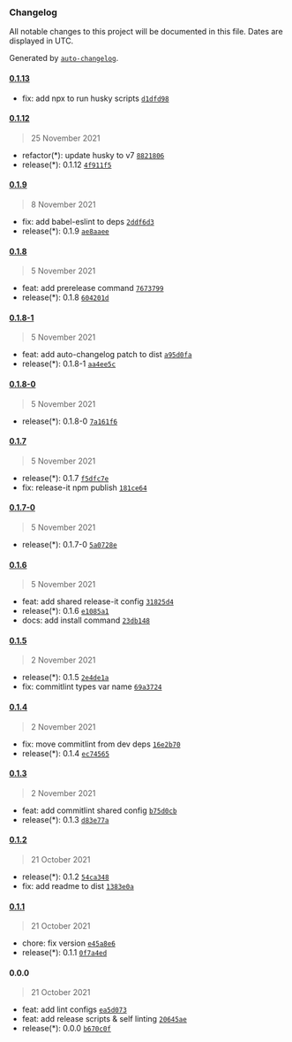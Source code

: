 ### Changelog

All notable changes to this project will be documented in this file. Dates are displayed in UTC.

Generated by [`auto-changelog`](https://github.com/CookPete/auto-changelog).

#### [0.1.13](https://github.com/realtby/codestyle/compare/0.1.12...0.1.13)

- fix: add npx to run husky scripts [`d1dfd98`](https://github.com/realtby/codestyle/commit/d1dfd98bfb9eb05b239dbcb09a3d9b879f637f24)

#### [0.1.12](https://github.com/realtby/codestyle/compare/0.1.9...0.1.12)

> 25 November 2021

- refactor(*): update husky to v7 [`8821806`](https://github.com/realtby/codestyle/commit/8821806ba1af58aaee3377791ef5a47e19372866)
- release(*): 0.1.12 [`4f911f5`](https://github.com/realtby/codestyle/commit/4f911f5c81e20ed4062cfb645ca838798d6b17f2)

#### [0.1.9](https://github.com/realtby/codestyle/compare/0.1.8...0.1.9)

> 8 November 2021

- fix: add babel-eslint to deps [`2ddf6d3`](https://github.com/realtby/codestyle/commit/2ddf6d35291bce1a09a5d35923a3ec9ef0c2fd3f)
- release(*): 0.1.9 [`ae8aaee`](https://github.com/realtby/codestyle/commit/ae8aaee241c1a977c669e50ce91e22eab9d61f62)

#### [0.1.8](https://github.com/realtby/codestyle/compare/0.1.8-1...0.1.8)

> 5 November 2021

- feat: add prerelease command [`7673799`](https://github.com/realtby/codestyle/commit/76737999711c8dd35dea2cf636cd2f99ae97d395)
- release(*): 0.1.8 [`604201d`](https://github.com/realtby/codestyle/commit/604201da23a5815416939f9633dfbd06cb09ab27)

#### [0.1.8-1](https://github.com/realtby/codestyle/compare/0.1.8-0...0.1.8-1)

> 5 November 2021

- feat: add auto-changelog patch to dist [`a95d0fa`](https://github.com/realtby/codestyle/commit/a95d0fa76d0ff7874fe956eeaae2cb2cfb264995)
- release(*): 0.1.8-1 [`aa4ee5c`](https://github.com/realtby/codestyle/commit/aa4ee5c434d78239e58a246adfb044bb9c918b7f)

#### [0.1.8-0](https://github.com/realtby/codestyle/compare/0.1.7...0.1.8-0)

> 5 November 2021

- release(*): 0.1.8-0 [`7a161f6`](https://github.com/realtby/codestyle/commit/7a161f61a849d69e39a4fbd5d076275c550e5900)

#### [0.1.7](https://github.com/realtby/codestyle/compare/0.1.7-0...0.1.7)

> 5 November 2021

- release(*): 0.1.7 [`f5dfc7e`](https://github.com/realtby/codestyle/commit/f5dfc7e683b6fc1f53e364b6e2465370fdeb331f)
- fix: release-it npm publish [`181ce64`](https://github.com/realtby/codestyle/commit/181ce64a3f04c155a453d5c32519bba895260a53)

#### [0.1.7-0](https://github.com/realtby/codestyle/compare/0.1.6...0.1.7-0)

> 5 November 2021

- release(*): 0.1.7-0 [`5a0728e`](https://github.com/realtby/codestyle/commit/5a0728e7ae55629e66e47051bf78c9487997f978)

#### [0.1.6](https://github.com/realtby/codestyle/compare/0.1.5...0.1.6)

> 5 November 2021

- feat: add shared release-it config [`31825d4`](https://github.com/realtby/codestyle/commit/31825d4a836c8722ef612f6035dad08d2a7c68cd)
- release(*): 0.1.6 [`e1085a1`](https://github.com/realtby/codestyle/commit/e1085a1720a8c48c47fb93dddb00553bb16cd147)
- docs: add install command [`23db148`](https://github.com/realtby/codestyle/commit/23db148bff04bd2c02f87104a63fa237f4f4c295)

#### [0.1.5](https://github.com/realtby/codestyle/compare/0.1.4...0.1.5)

> 2 November 2021

- release(*): 0.1.5 [`2e4de1a`](https://github.com/realtby/codestyle/commit/2e4de1a80c8d02fd6ba40522bdeb0c1fc505e137)
- fix: commitlint types var name [`69a3724`](https://github.com/realtby/codestyle/commit/69a37240afd4dc6e8c396fb8e2741832e47c5b65)

#### [0.1.4](https://github.com/realtby/codestyle/compare/0.1.3...0.1.4)

> 2 November 2021

- fix: move commitlint from dev deps [`16e2b70`](https://github.com/realtby/codestyle/commit/16e2b7091e2f8d4b934bcbd9c0ca7c98b699f819)
- release(*): 0.1.4 [`ec74565`](https://github.com/realtby/codestyle/commit/ec74565838f0643e2e1774bf16d0e338a8fd7958)

#### [0.1.3](https://github.com/realtby/codestyle/compare/0.1.2...0.1.3)

> 2 November 2021

- feat: add commitlint shared config [`b75d0cb`](https://github.com/realtby/codestyle/commit/b75d0cb04f281761ced29dfb7c3dab3a02610bdb)
- release(*): 0.1.3 [`d83e77a`](https://github.com/realtby/codestyle/commit/d83e77ab203ab72a63a1afe204b88be1242b07f4)

#### [0.1.2](https://github.com/realtby/codestyle/compare/0.1.1...0.1.2)

> 21 October 2021

- release(*): 0.1.2 [`54ca348`](https://github.com/realtby/codestyle/commit/54ca34819afe82d2f8b1296f7685ff913f543d14)
- fix: add readme to dist [`1383e0a`](https://github.com/realtby/codestyle/commit/1383e0a886ce74dba816a62dce3a73304ca2c452)

#### [0.1.1](https://github.com/realtby/codestyle/compare/0.0.0...0.1.1)

> 21 October 2021

- chore: fix version [`e45a8e6`](https://github.com/realtby/codestyle/commit/e45a8e67c64da59f5fb5b74215282000f11da9b4)
- release(*): 0.1.1 [`0f7a4ed`](https://github.com/realtby/codestyle/commit/0f7a4edaa2b27a1d4a09d17c7f38144f09d39763)

#### 0.0.0

> 21 October 2021

- feat: add lint configs [`ea5d073`](https://github.com/realtby/codestyle/commit/ea5d0736c24225eab774744c135a637eeb774cac)
- feat: add release scripts & self linting [`20645ae`](https://github.com/realtby/codestyle/commit/20645ae21e520061f5852726cea42410c75f7ef8)
- release(*): 0.0.0 [`b670c0f`](https://github.com/realtby/codestyle/commit/b670c0f33cd436a002d84b9fb44dbcd13f5966d6)
